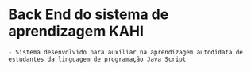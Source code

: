 # Back End do sistema de aprendizagem KAHI

    - Sistema desenvolvido para auxiliar na aprendizagem autodidata de estudantes da linguagem de programação Java Script